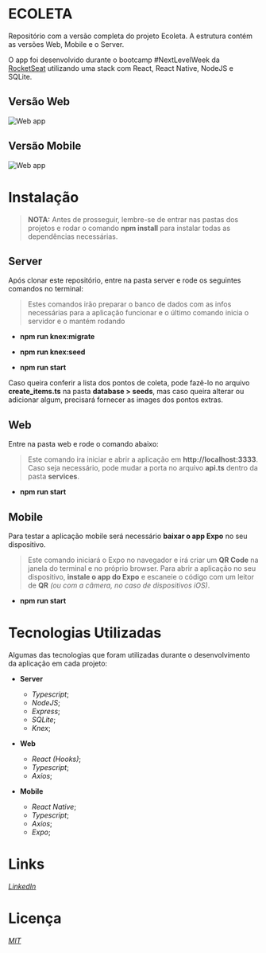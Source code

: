 # ECOLETA
Repositório com a versão completa do projeto Ecoleta. A estrutura contém as versões Web, Mobile e o Server.

O app foi desenvolvido durante o bootcamp #NextLevelWeek da [RocketSeat](https://rocketseat.com.br/) utilizando uma stack com React, React Native, NodeJS e SQLite.

## Versão Web

![Web app](https://i.ibb.co/TbcGnfW/Capturar.png)

## Versão Mobile 

![Web app](https://i.ibb.co/7gs4bTh/Capturar2.png)


# Instalação

> **NOTA:** Antes de prosseguir, lembre-se de entrar nas pastas dos projetos e rodar o comando **npm install** para instalar todas as dependências necessárias.

## Server    

Após clonar este repositório, entre na pasta server e rode os seguintes comandos no terminal:
  
  > Estes comandos irão preparar o banco de dados com as infos necessárias para a aplicação funcionar e o último comando inicia o servidor e o mantém rodando

  - **npm run knex:migrate**
  
  - **npm run knex:seed**
  
  - **npm run start**
  
Caso queira conferir a lista dos pontos de coleta, pode fazê-lo no arquivo **create_items.ts** na pasta **database > seeds**, mas caso queira alterar ou adicionar algum, precisará fornecer as images dos pontos extras.

  
## Web

Entre na pasta web e rode o comando abaixo:
  
  > Este comando ira iniciar e abrir a aplicação em **http://localhost:3333**. Caso seja necessário, pode mudar a porta no arquivo **api.ts** dentro da pasta **services**.
  
  - **npm run start**
  
## Mobile    

Para testar a aplicação mobile será necessário **baixar o app Expo** no seu dispositivo.
  
  > Este comando iniciará o Expo no navegador e irá criar um **QR Code** na janela do terminal e no próprio browser. Para abrir a aplicação no seu dispositivo, **instale o app do Expo** e escaneie o código com um leitor de **QR** *(ou com a câmera, no caso de dispositivos iOS)*.
  
  - **npm run start**
  
  
# Tecnologias Utilizadas

Algumas das tecnologias que foram utilizadas durante o desenvolvimento da aplicação em cada projeto:
  
  - **Server**
    - *Typescript*;
    - *NodeJS*;
    - *Express*;
    - *SQLite*;
    - *Knex*;
    
   - **Web**
     - *React (Hooks)*;
     - *Typescript*;
     - *Axios*;
    
   - **Mobile**
     - *React Native*;
     - *Typescript*;
     - *Axios*;
     - *Expo*;
   
# Links

*[LinkedIn](https://www.linkedin.com/in/mrodrigolira/)*

# Licença

*[MIT](https://tldrlegal.com/license/mit-license)*
